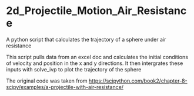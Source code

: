 # 2d_Projectile_Motion_Air_Resistance
A python script that calculates the trajectory of a sphere under air resistance

This script pulls data from an excel doc and calculates the initial conditions of velocity and position in the x and y directions. It then intergrates these inputs with solve_ivp to plot the trajectory of the sphere

The original code was taken from https://scipython.com/book2/chapter-8-scipy/examples/a-projectile-with-air-resistance/ 
